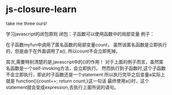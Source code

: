 # js-closure-learn
take me three ours!

学习javascript的闭包原则
闭包：子函数可以使用函数中的局部变量
例子：
<script>
var a=(function(){
var count=0;
var b=function(){
count++;
return count;
};
return b;
}());

function myfun(){
document.getElementById("demo").innerHTML=a();
}
</script>
在子函数myfun中调用了匿名函数的局部变量count，
虽然该匿名函数是立即执行的，但是由于在外面调用了a(),
所以count不会立即死掉。

其次,需要特别清楚的是,javascript中的()的作用！
对于上面的例子而言，虽然匿名函数是一个self-invoking方法，会立即执行。
然而执行到子函数时,这个子函数不会立即执行，即此时子函数还是一个statement
所以执行完毕之后变量a实际上就是 function(){count++; return count;}这一句话
最终使用a()时，这个statement就会变成expression,去执行上面所说的语句。
